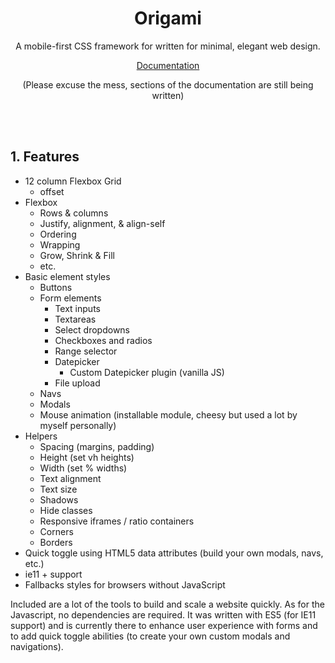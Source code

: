 <p align="center">
    <h1 align="center">Origami</h1>
</p>
<p align="center">
    A mobile-first CSS framework for written for minimal, elegant web design.
</p>
<p align="center">
    <a href="https://origamicss.com/">Documentation</a>
    <p align="center">(Please excuse the mess, sections of the documentation are still being written)</p>
</p>
<br/>
<br/>

## 1. Features

- 12 column Flexbox Grid
    -  offset
- Flexbox
    - Rows & columns
    - Justify, alignment, & align-self
    - Ordering
    - Wrapping
    - Grow, Shrink & Fill
    - etc.
- Basic element styles
    - Buttons
    - Form elements
        - Text inputs
        - Textareas
        - Select dropdowns
        - Checkboxes and radios
        - Range selector
        - Datepicker
            - Custom Datepicker plugin (vanilla JS)
        - File upload
    - Navs
    - Modals
    - Mouse animation (installable module, cheesy but used a lot by myself personally)
- Helpers
    - Spacing (margins, padding)
    - Height (set vh heights)
    - Width (set % widths)
    - Text alignment
    - Text size
    - Shadows
    - Hide classes
    - Responsive iframes / ratio containers
    - Corners
    - Borders
- Quick toggle using HTML5 data attributes (build your own modals, navs, etc.)
- ie11 + support
- Fallbacks styles for browsers without JavaScript

Included are a lot of the tools to build and scale a website quickly. As for the Javascript, no dependencies are required. It was written with ES5 (for IE11 support) and is currently there to enhance user experience with forms and to add quick toggle abilities (to create your own custom modals and navigations).
